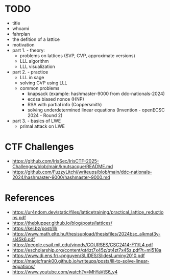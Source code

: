 # TODO
- title
- whoami
- fahrplan
- the defition of a lattice
- motivation
- part 1. - theory:
  - problems on lattices (SVP, CVP, approximate versions)
  - LLL algorithm
  - LLL visualization
- part 2. - practice
  - LLL in sage
  - solving CVP using LLL
  - common problems
    - knapsack (example: hashmaster-9000 from ddc-nationals-2024)
    - ecdsa biased nonce (HNP)
    - RSA with partial info (Coppersmith)
    - solving underdetermined linear equations (Invention - openECSC 2024 - Round 2)
- part 3. - basics of LWE
  - primal attack on LWE

# CTF Challenges
- https://github.com/IrisSec/IrisCTF-2025-Challenges/blob/main/knutsacque/README.md
- https://github.com/FuzzyLitchi/writeups/blob/main/ddc-nationals-2024/hashmaster-9000/hashmaster-9000.md

# References
- https://ur4ndom.dev/static/files/latticetraining/practical_lattice_reductions.pdf
- https://theblupper.github.io/blog/posts/lattices/
- https://kel.bz/post/lll/
- https://www.math.elte.hu/thesisupload/thesisfiles/2024bsc_alkmat3y-sl45k6.pdf
- https://people.csail.mit.edu/vinodv/COURSES/CSC2414-F11/L4.pdf
- https://escholarship.org/content/qt4zt7x45z/qt4zt7x45z.pdf?t=ml518a
- https://www.di.ens.fr/~pnguyen/SLIDES/SlidesLuminy2010.pdf
- https://magicfrank00.github.io/writeups/posts/lll-to-solve-linear-equations/
- https://www.youtube.com/watch?v=MhYaVtS6_y4